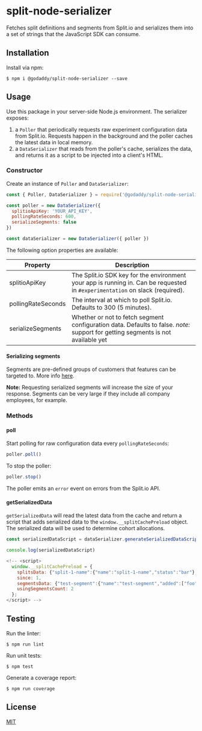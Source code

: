 # split-node-serializer

Fetches split definitions and segments from Split.io and serializes them into a
set of strings that the JavaScript SDK can consume.

## Installation

Install via npm:

```console
$ npm i @godaddy/split-node-serializer --save
```

## Usage

Use this package in your server-side Node.js environment. The serializer exposes:
1. a `Poller` that periodically requests raw experiment configuration data from Split.io. Requests happen in the background and the poller caches the latest data in local memory.
1. a `DataSerializer` that reads from the poller's cache, serializes the data, and returns it as a script to be injected into a client's HTML.

### Constructor

Create an instance of `Poller` and `DataSerializer`:

```js
const { Poller, DataSerializer } = require('@godaddy/split-node-serializer')

const poller = new DataSerializer({
  splitioApiKey: 'YOUR_API_KEY',
  pollingRateSeconds: 600,
  serializeSegments: false
})

const dataSerializer = new DataSerializer({ poller })
```

The following option properties are available:

| Property                      | Description |
|-------------------------------|-------------|
| splitioApiKey | The Split.io SDK key for the environment your app is running in. Can be requested in `#experimentation` on slack (required). |
| pollingRateSeconds | The interval at which to poll Split.io. Defaults to 300 (5 minutes). |
| serializeSegments | Whether or not to fetch segment configuration data. Defaults to false. *note:* support for getting segments is not available yet |

#### Serializing segments

Segments are pre-defined groups of customers that features can be targeted to. More info [here](https://help.split.io/hc/en-us/articles/360020407512-Create-a-segment).

**Note:** Requesting serialized segments will increase the size of your response. Segments can be very large if they include all company employees, for example.

### Methods

#### poll

Start polling for raw configuration data every `pollingRateSeconds`:

```js
poller.poll()
```

To stop the poller:

```js
poller.stop()
```

The poller emits an `error` event on errors from the Split.io API.

#### getSerializedData

`getSerializedData` will read the latest data from the cache and return a script
that adds serialized data to the `window.__splitCachePreload` object. The
serialized data will be used to determine cohort allocations.

```js
const serializedDataScript = dataSerializer.generateSerializedDataScript()

console.log(serializedDataScript)

<!-- <script>
  window.__splitCachePreload = {
    splitsData: {"split-1-name":{"name":"split-1-name","status":"bar"},"split-2-name":{"name":"split-2-name","status":"baz"}},
    since: 1,
    segmentsData: {"test-segment":{"name":"test-segment","added":["foo","bar"]}},
    usingSegmentsCount: 2
  };
</script> -->
```

## Testing

Run the linter:

```console
$ npm run lint
```

Run unit tests:

```console
$ npm test
```

Generate a coverage report:

```console
$ npm run coverage
```

## License

[MIT](LICENSE)
